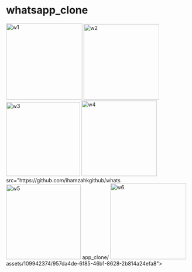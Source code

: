# whatsapp_clone

<img width="208" alt="w1" src="https://github.com/ihamzahkgithub/whatsapp_clone/assets/109942374/a0e1fa0d-117a-47e7-919a-372f1be6101a">
<img width="206" alt="w2" src="https://github.com/ihamzahkgithub/whatsapp_clone/assets/109942374/f507f9d0-e52c-4939-b291-7c43182532c1">
<img width="202" alt="w3" src="https://github.com/ihamzahkgithub/whatsapp_clone/assets/109942374/d6332c75-1427-4698-9742-abcca586deb4">
<img width="206" alt="w4"
<img width="204" alt="w5" src="https://github.com/ihamzahkgithub/whatsapp_clone/assets/109942374/d601baaa-b02d-4bc0-b0b8-772e0849e4e1">
 src="https://github.com/ihamzahkgithub/whats
<img width="204" alt="w5" src="https://github.com/ihamzahkgithub/whatsapp_clone/assets/109942374/a20e147b-0a38-4672-84a4-9e8d226b1fbb">
app_clone/
<img width="207" alt="w6" src="https://github.com/ihamzahkgithub/whatsapp_clone/assets/109942374/eed4f1ce-8a85-48b1-bbbc-9086837a5cad">
assets/109942374/957da4de-6f85-46b1-8628-2b814a24efa8">
